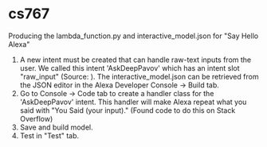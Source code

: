 # cs767
Producing the lambda_function.py and interactive_model.json for "Say Hello Alexa"

1. A new intent must be created that can handle raw-text inputs from the user. We called this intent 'AskDeepPavov' which has an intent slot "raw_input" (Source: ). The interactive_model.json can be retrieved from the JSON editor in the Alexa Developer Console -> Build tab.
2. Go to Console -> Code tab to create a handler class for the 'AskDeepPavov' intent. This handler will make Alexa repeat what you said with "You Said (your input)." (Found code to do this on Stack Overflow)
3. Save and build model.
4. Test in "Test" tab.
